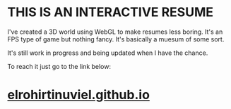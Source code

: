 # THIS IS AN INTERACTIVE RESUME

I've created a 3D world using WebGL to make resumes less boring. It's an FPS type of game but nothing fancy. It's basically a muesum of some sort.

It's still work in progress and being updated when I have the chance.

To reach it just go to the link below:

# [elrohirtinuviel.github.io](https://elrohirtinuviel.github.io/)
